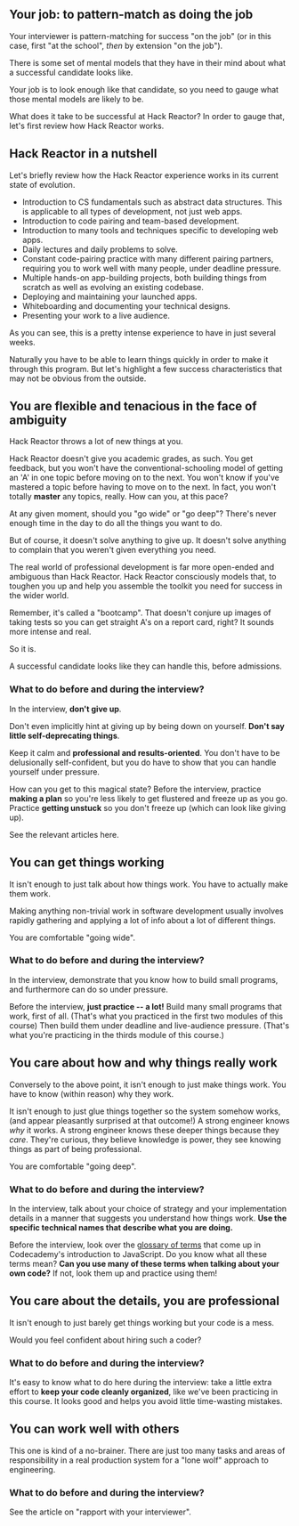 ## Your job: to pattern-match as doing the job

Your interviewer is pattern-matching for success "on the job" (or in this case, first "at the school", _then_ by extension "on the job").

There is some set of mental models that they have in their mind about what a successful candidate looks like.

Your job is to look enough like that candidate, so you need to gauge what those mental models are likely to be.

What does it take to be successful at Hack Reactor? In order to gauge that, let's first review how Hack Reactor works.

## Hack Reactor in a nutshell

Let's briefly review how the Hack Reactor experience works in its current state of evolution.

* Introduction to CS fundamentals such as abstract data structures. This is applicable to all types of development, not just web apps.
* Introduction to code pairing and team-based development.
* Introduction to many tools and techniques specific to developing web apps.
* Daily lectures and daily problems to solve.
* Constant code-pairing practice with many different pairing partners, requiring you to work well with many people, under deadline pressure.
* Multiple hands-on app-building projects, both building things from scratch as well as evolving an existing codebase.
* Deploying and maintaining your launched apps.
* Whiteboarding and documenting your technical designs.
* Presenting your work to a live audience.

As you can see, this is a pretty intense experience to have in just several weeks.

Naturally you have to be able to learn things quickly in order to make it through this program. But let's highlight a few success characteristics that may not be obvious from the outside.

## You are flexible and tenacious in the face of ambiguity

Hack Reactor throws a lot of new things at you. 

Hack Reactor doesn't give you academic grades, as such. You get feedback, but you won't have the conventional-schooling model of getting an 'A' in one topic before moving on to the next. You won't know if you've mastered a topic before having to move on to the next. In fact, you won't totally **master** any topics, really. How can you, at this pace?

At any given moment, should you "go wide" or "go deep"? There's never enough time in the day to do all the things you want to do. 

But of course, it doesn't solve anything to give up. It doesn't solve anything to complain that you weren't given everything you need.

The real world of professional development is far more open-ended and ambiguous than Hack Reactor. Hack Reactor consciously models that, to toughen you up and help you assemble the toolkit you need for success in the wider world.

Remember, it's called a "bootcamp". That doesn't conjure up images of taking tests so you can get straight A's on a report card, right?  It sounds more intense and real. 

So it is.

A successful candidate looks like they can handle this, before admissions.

### What to do before and during the interview?

In the interview, **don't give up**. 

Don't even implicitly hint at giving up by being down on yourself. **Don't say little self-deprecating things**. 

Keep it calm and **professional and results-oriented**. You don't have to be delusionally self-confident, but you do have to show that you can handle yourself under pressure.

How can you get to this magical state? Before the interview, practice **making a plan** so you're less likely to get flustered and freeze up as you go. Practice **getting unstuck** so you don't freeze up (which can look like giving up).

See the relevant articles here.

## You can get things working

It isn't enough to just talk about how things work. You have to actually make them work.

Making anything non-trivial work in software development usually involves rapidly gathering and applying a lot of info about a lot of different things.

You are comfortable "going wide".

### What to do before and during the interview?

In the interview, demonstrate that you know how to build small programs, and furthermore can do so under pressure.

Before the interview, **just practice -- a lot!** Build many small programs that work, first of all. (That's what you practiced in the first two modules of this course) Then build them under deadline and live-audience pressure. (That's what you're practicing in the thirds module of this course.)

## You care about how and why things really work

Conversely to the above point, it isn't enough to just make things work. You have to know (within reason) why they work.

It isn't enough to just glue things together so the system somehow works, (and appear  pleasantly surprised at that outcome!) A strong engineer knows _why_ it works. A strong engineer knows these deeper things because they _care_. They're curious, they believe knowledge is power, they see knowing things as part of being professional.

You are comfortable "going deep".

### What to do before and during the interview?

In the interview, talk about your choice of strategy and your implementation details in a manner that suggests you understand how things work. **Use the specific technical names that describe what you are doing.**

Before the interview, look over the [glossary of terms](http://hackreactor.teachable.com/courses/hack-reactor-prep/lectures/1732105) that come up in Codecademy's introduction to JavaScript. Do you know what all these terms mean? **Can you use many of these terms when talking about your own code?** If not, look them up and practice using them!


## You care about the details, you are professional

It isn't enough to just barely get things working but your code is a mess.

Would you feel confident about hiring such a coder?

### What to do before and during the interview?

It's easy to know what to do here during the interview: take a little extra effort to **keep your code cleanly organized**, like we've been practicing in this course. It looks good and helps you avoid little time-wasting mistakes.

## You can work well with others

This one is kind of a no-brainer. There are just too many tasks and areas of responsibility in a real production system for a "lone wolf" approach to engineering.

### What to do before and during the interview?

See the article on "rapport with your interviewer".



